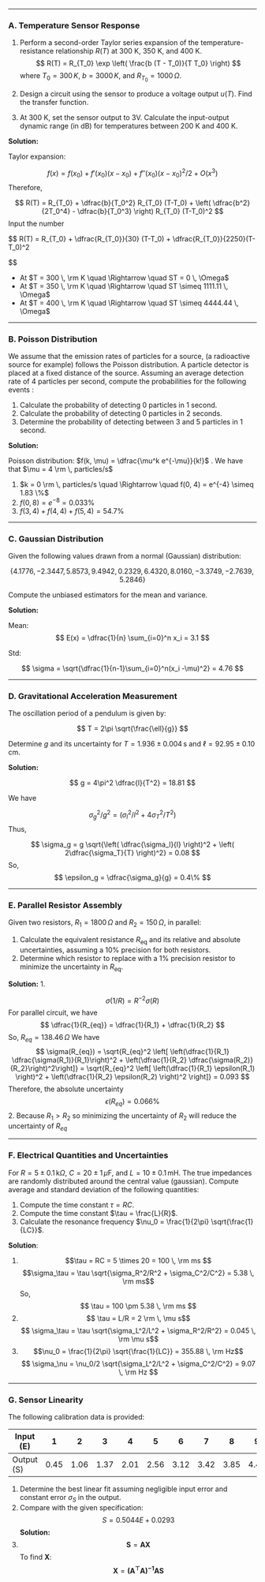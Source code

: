 
---

### A. Temperature Sensor Response

1. Perform a second-order Taylor series expansion of the temperature-resistance relationship $R(T)$ at 300 K, 350 K, and 400 K.  
   $$ 
   R(T) = R_{T_0} \exp \left( \frac{b (T - T_0)}{T T_0} \right)
   $$
   where $T_0 = 300 \, K$, $b = 3000 \, K$, and $R_{T_0} = 1000 \, \Omega$.

2. Design a circuit using the sensor to produce a voltage output $u(T)$. Find the transfer function.

3. At 300 K, set the sensor output to 3V. Calculate the input-output dynamic range (in dB) for temperatures between 200 K and 400 K.

**Solution:**

Taylor expansion: 

$$
f(x) = f(x_0) + f'(x_0)(x-x_0) + f''(x_0)(x-x_0)^2/2 + O(x^3)
$$
Therefore,

$$
R(T) = R_{T_0} + \dfrac{b}{T_0^2} R_{T_0} (T-T_0) + \left( \dfrac{b^2}{2T_0^4} - \dfrac{b}{T_0^3} \right) R_{T_0} (T-T_0)^2
$$
Input the number 

$$
R(T) = R_{T_0} + \dfrac{R_{T_0}}{30} (T-T_0) + \dfrac{R_{T_0}}{2250}(T-T_0)^2

$$
- At $T = 300 \, \rm K \quad \Rightarrow \quad ST = 0 \, \Omega$
- At $T = 350 \, \rm K \quad \Rightarrow \quad ST \simeq 1111.11 \, \Omega$
- At $T = 400 \, \rm K \quad \Rightarrow \quad ST \simeq 4444.44 \, \Omega$

---

### B. Poisson Distribution

We assume that the emission rates of particles for a source, (a radioactive source for example) follows the Poisson distribution. A particle detector is placed at a fixed distance of the source. Assuming an average detection rate of 4 particles per second, compute the probabilities for the following events :

1. Calculate the probability of detecting 0 particles in 1 second.
2. Calculate the probability of detecting 0 particles in 2 seconds.
3. Determine the probability of detecting between 3 and 5 particles in 1 second.

**Solution:**

Poisson distribution: $f(k, \mu) = \dfrac{\mu^k e^{-\mu}}{k!}$ . We have that $\mu = 4 \rm \, particles/s$
1. $k = 0 \rm \, particles/s \quad \Rightarrow \quad f(0, 4) = e^{-4} \simeq 1.83 \%$ 
2. $f(0, 8) = e^{-8} = 0.033 \%$
3. $f(3,4) + f(4,4) + f(5,4) = 54.7 \%$
---

### C. Gaussian Distribution

Given the following values drawn from a normal (Gaussian) distribution:

$$
\{ 4.1776, -2.3447, 5.8573, 9.4942, 0.2329, 6.4320, 8.0160, -3.3749, -2.7639, 5.2846 \}
$$

Compute the unbiased estimators for the mean and variance.

**Solution:**

Mean: 
$$ 
E(x) = \dfrac{1}{n} \sum_{i=0}^n x_i = 3.1
$$

Std:

$$
\sigma = \sqrt{\dfrac{1}{n-1}\sum_{i=0}^n(x_i -\mu)^2} = 4.76
$$

---

### D. Gravitational Acceleration Measurement

The oscillation period of a pendulum is given by:

$$
T = 2\pi \sqrt{\frac{\ell}{g}}
$$

Determine $g$ and its uncertainty for $T = 1.936 \pm 0.004 \, \text{s}$ and $\ell = 92.95 \pm 0.10 \, \text{cm}$.

**Solution:**

$$
g = 4\pi^2 \dfrac{l}{T^2} = 18.81
$$

We have

$$
\sigma_g^2/g^2 = ( \sigma_l^2/l^2 + 4 \sigma_T^2/T^2)
$$
Thus,

$$
\sigma_g = g \sqrt{\left( \dfrac{\sigma_l}{l} \right)^2 + \left( 2\dfrac{\sigma_T}{T} \right)^2} = 0.08 
$$
So,
$$
\epsilon_g = \dfrac{\sigma_g}{g} = 0.4\%
$$

---

### E. Parallel Resistor Assembly

Given two resistors, $R_1 = 1800 \, \Omega$ and $R_2 = 150 \, \Omega$, in parallel:

1. Calculate the equivalent resistance $R_{\text{eq}}$ and its relative and absolute uncertainties, assuming a 10% precision for both resistors.
2. Determine which resistor to replace with a 1% precision resistor to minimize the uncertainty in $R_{\text{eq}}$.

**Solution:**
1. 

$$
\sigma(1/R) = R^{-2}\sigma(R)
$$
For parallel circuit, we have
$$
\dfrac{1}{R_{eq}} = \dfrac{1}{R_1} + \dfrac{1}{R_2}
$$
So, $R_{eq} = 138.46 \, \Omega$
We have 
$$
\sigma(R_{eq}) = \sqrt{R_{eq}^2 \left[ \left(\dfrac{1}{R_1} \dfrac{\sigma(R_1)}{R_1}\right)^2 + \left(\dfrac{1}{R_2} \dfrac{\sigma(R_2)}{R_2}\right)^2\right]} = \sqrt{R_{eq}^2 \left[ \left(\dfrac{1}{R_1} \epsilon(R_1) \right)^2 + \left(\dfrac{1}{R_2} \epsilon(R_2) \right)^2 \right]} = 0.093
$$
Therefore, the absolute uncertainty
$$
\epsilon(R_{eq}) = 0.066\%
$$
2. Because $R_1 > R_2$ so minimizing the uncertainty of $R_2$ will reduce the uncertainty of $R_{eq}$ 


---

### F. Electrical Quantities and Uncertainties

For $R = 5 \pm 0.1 \, \text{k}\Omega$, $C = 20 \pm 1 \, \mu\text{F}$, and $L = 10 \pm 0.1 \, \text{mH}$. The true impedances are randomly distributed around the central value (gaussian). Compute average and standard deviation of the following quantities:
1. Compute the time constant $\tau = RC$.
2. Compute the time constant $\tau = \frac{L}{R}$.
3. Calculate the resonance frequency $\nu_0 = \frac{1}{2\pi} \sqrt{\frac{1}{LC}}$.

**Solution**:
1. $$\tau = RC = 5 \times 20 = 100 \, \rm ms $$
$$\sigma_\tau = \tau \sqrt{\sigma_R^2/R^2 + \sigma_C^2/C^2} = 5.38 \, \rm ms$$
So,
$$
\tau = 100 \pm 5.38 \, \rm ms
$$
2. $$ \tau = L/R = 2 \rm \, \mu s$$
$$ \sigma_\tau = \tau \sqrt{\sigma_L^2/L^2 + \sigma_R^2/R^2} = 0.045 \, \rm \mu s$$
3. $$\nu_0 = \frac{1}{2\pi} \sqrt{\frac{1}{LC}} = 355.88 \, \rm Hz$$
$$
\sigma_\nu = \nu_0/2 \sqrt{\sigma_L^2/L^2 + \sigma_C^2/C^2} = 9.07 \, \rm Hz
$$

---

### G. Sensor Linearity

The following calibration data is provided:

| Input (E)  | 1    | 2    | 3    | 4    | 5    | 6    | 7    | 8    | 9    | 10   |
| ---------- | ---- | ---- | ---- | ---- | ---- | ---- | ---- | ---- | ---- | ---- |
| Output (S) | 0.45 | 1.06 | 1.37 | 2.01 | 2.56 | 3.12 | 3.42 | 3.85 | 4.49 | 5.12 |

1. Determine the best linear fit assuming negligible input error and constant error $\sigma_S$ in the output.
2. Compare with the given specification:  
   $$
   S = 0.5044E + 0.0293
   $$
**Solution:**
1. $$\mathbf{S} = \mathbf{A}\mathbf{X}$$ To find $\mathbf{X}$:
$$
\mathbf{X} = \mathbf{(A^\top A)^{-1}AS}
$$

